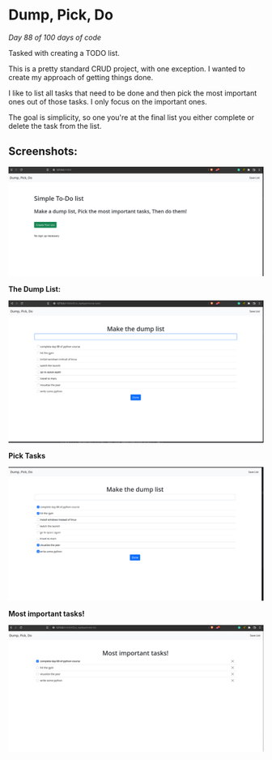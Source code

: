 # Dump, Pick, Do

*Day 88 of 100 days of code*

Tasked with creating a TODO list. 

This is a pretty standard CRUD project, with one exception. I wanted to create my approach of getting things done. 

I like to list all tasks that need to be done and then pick the most important ones out of those tasks. I only focus on the important ones. 

The goal is simplicity, so one you're at the final list you either complete or delete the task from the list. 

## Screenshots:

![](pictures/todo_list.png)

**The Dump List:**

![](pictures/todo_dumplist.png)

**Pick Tasks**

![](pictures/todo_picked.png)

**Most important tasks!**

![](pictures/todo_important_tasks.png)
